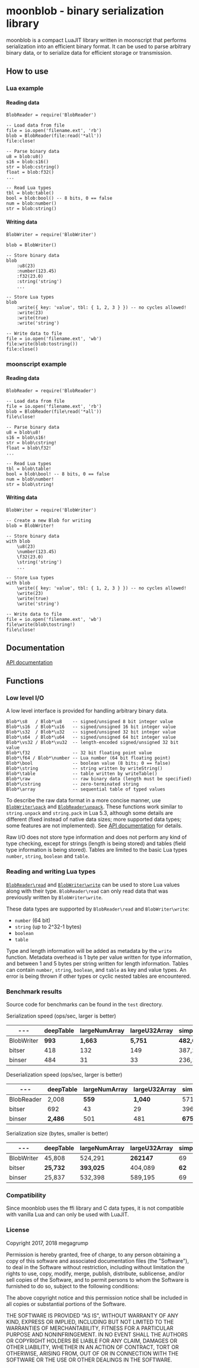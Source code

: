 # moonblob - binary serialization library

moonblob is a compact LuaJIT library written in moonscript that performs serialization into an efficient binary format. It can be used to parse arbitrary binary data, or to serialize data for efficient storage or transmission.

## How to use

### Lua example

#### Reading data

	BlobReader = require('BlobReader')

	-- Load data from file
	file = io.open('filename.ext', 'rb')
	blob = BlobReader(file:read('*all'))
	file:close!

	-- Parse binary data
	u8 = blob:u8()
	s16 = blob:s16()
	str = blob:cstring()
	float = blob:f32()
	...

	-- Read Lua types
	tbl = blob:table()
	bool = blob:bool() -- 8 bits, 0 == false
	num = blob:number()
	str = blob:string()

#### Writing data

	BlobWriter = require('BlobWriter')

	blob = BlobWriter()

	-- Store binary data
	blob
		:u8(23)
		:number(123.45)
		:f32(23.0)
		:string('string')
		...

	-- Store Lua types
	blob
		:write({ key: 'value', tbl: { 1, 2, 3 } }) -- no cycles allowed!
		:write(23)
		:write(true)
		:write('string')

	-- Write data to file
	file = io.open('filename.ext', 'wb')
	file:write(blob:tostring())
	file:close()


### moonscript example

#### Reading data

	BlobReader = require('BlobReader')

	-- Load data from file
	file = io.open('filename.ext', 'rb')
	blob = BlobReader(file\read('*all'))
	file\close!

	-- Parse binary data
	u8 = blob\u8!
	s16 = blob\s16!
	str = blob\cstring!
	float = blob\f32!
	...

	-- Read Lua types
	tbl = blob\table!
	bool = blob\bool! -- 8 bits, 0 == false
	num = blob\number!
	str = blob\string!

#### Writing data

	BlobWriter = require('BlobWriter')

	-- Create a new Blob for writing
	blob = BlobWriter!

	-- Store binary data
	with blob
		\u8(23)
		\number(123.45)
		\f32(23.0)
		\string('string')
		...

	-- Store Lua types
	with blob
		\write({ key: 'value', tbl: { 1, 2, 3 } }) -- no cycles allowed!
		\write(23)
		\write(true)
		\write('string')

	-- Write data to file
	file = io.open('filename.ext', 'wb')
	file\write(blob\tostring!)
	file\close!

## Documentation

[API documentation](https://megagrump.github.io/moonblob/doc/)

## Functions

### Low level I/O

A low level interface is provided for handling arbitrary binary data.

	Blob*\s8   / Blob*\u8    -- signed/unsigned 8 bit integer value
	Blob*\s16  / Blob*\u16   -- signed/unsigned 16 bit integer value
	Blob*\s32  / Blob*\u32   -- signed/unsigned 32 bit integer value
	Blob*\s64  / Blob*\u64   -- signed/unsigned 64 bit integer value
	Blob*\vs32 / Blob*\vu32  -- length-encoded signed/unsigned 32 bit value
	Blob*\f32                -- 32 bit floating point value
	Blob*\f64 / Blob*\number -- Lua number (64 bit floating point)
	Blob*\bool               -- boolean value (8 bits; 0 == false)
	Blob*\string             -- string written by writeString()
	Blob*\table              -- table written by writeTable()
	Blob*\raw                -- raw binary data (length must be specified)
	Blob*\cstring            -- zero-terminated string
	Blob*\array              -- sequential table of typed values

To describe the raw data format in a more concise manner, use [`BlobWriter\pack`](https://megagrump.github.io/moonblob/doc/classes/BlobWriter.html#pack) and [`BlobReader\unpack`](https://megagrump.github.io/moonblob/doc/classes/BlobReader.html#unpack). These functions work similar to `string.unpack` and `string.pack` in Lua 5.3, although some details are different (fixed instead of native data sizes; more supported data types; some features are not implemented). See [API documentation](https://megagrump.github.io/moonblob/doc) for details.

Raw I/O does not store type information and does not perform any kind of type checking, except for strings (length is being stored) and tables (field type information is being stored). Tables are limited to the basic Lua types `number`, `string`, `boolean` and `table`.

### Reading and writing Lua types

[`BlobReader\read`](https://megagrump.github.io/moonblob/doc/classes/BlobReader.html#read) and [`BlobWriter\write`](https://megagrump.github.io/moonblob/doc/classes/BlobWriter.html#write) can be used to store Lua values along with their type. `BlobReader\read` can only read data that was previously written by `BlobWriter\write`.

These data types are supported by `BlobReader\read` and `BlobWriter\write`:
* `number` (64 bit)
* `string` (up to 2^32-1 bytes)
* `boolean`
* `table`

Type and length information will be added as metadata by the `write` function. Metadata overhead is 1 byte per value written for type information, and between 1 and 5 bytes per string written for length information. Tables can contain `number`, `string`, `boolean`, and `table` as key and value types. An error is being thrown if other types or cyclic nested tables are encountered.

### Benchmark results

Source code for benchmarks can be found in the `test` directory.

Serialization speed (ops/sec, larger is better)

--- | deepTable | largeNumArray | largeU32Array | simpleTable | smallNumArray | smallU8Array
--- | --- | --- | --- | --- | --- | --- | 
BlobWriter | **993** | **1,663** | **5,751** | **482,095** | **469,810** | **881,105** | 
bitser | 418 | 132 | 149 | 387,260 | 34,092 | 38,611 | 
binser | 484 | 31 | 33 | 236,147 | 13,511 | 16,956 | 

Deserialization speed (ops/sec, larger is better)

--- | deepTable | largeNumArray | largeU32Array | simpleTable | smallNumArray | smallU8Array
--- | --- | --- | --- | --- | --- | --- | 
BlobReader | 2,008 | **559** | **1,040** | 571,564 | 128,168 | **336,596** | 
bitser | 692 | 43 | 29 | 396,088 | 13,018 | 32726 | 
binser | **2,486** | 501 | 481 | **675,342** | **151,520** | 211,834 | 

Serialization size (bytes, smaller is better)

--- | deepTable | largeNumArray | largeU32Array | simpleTable | smallNumArray | smallU8Array
--- | --- | --- | --- | --- | --- | --- | 
BlobWriter | 45,808 | 524,291 | **262147** | 69 | 2,042 | **258** | 
bitser | **25,732** | **393,025** | 404,089 | **62** | 1,338 | 571 | 
binser | 25,837 | 532,398 | 589,195 | 69 | **1,310** | 415 | 

### Compatibility

Since moonblob uses the ffi library and C data types, it is not compatible with vanilla Lua and can only be used with LuaJIT.

### License

Copyright 2017, 2018 megagrump

Permission is hereby granted, free of charge, to any person obtaining a copy of this software and associated documentation files (the "Software"), to deal in the Software without restriction, including without limitation the rights to use, copy, modify, merge, publish, distribute, sublicense, and/or sell copies of the Software, and to permit persons to whom the Software is furnished to do so, subject to the following conditions:

The above copyright notice and this permission notice shall be included in all copies or substantial portions of the Software.

THE SOFTWARE IS PROVIDED "AS IS", WITHOUT WARRANTY OF ANY KIND, EXPRESS OR IMPLIED, INCLUDING BUT NOT LIMITED TO THE WARRANTIES OF MERCHANTABILITY, FITNESS FOR A PARTICULAR PURPOSE AND NONINFRINGEMENT. IN NO EVENT SHALL THE AUTHORS OR COPYRIGHT HOLDERS BE LIABLE FOR ANY CLAIM, DAMAGES OR OTHER LIABILITY, WHETHER IN AN ACTION OF CONTRACT, TORT OR OTHERWISE, ARISING FROM, OUT OF OR IN CONNECTION WITH THE SOFTWARE OR THE USE OR OTHER DEALINGS IN THE SOFTWARE.
